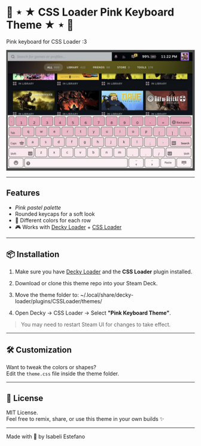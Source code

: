 # 🌸 ⋆ ★ CSS Loader Pink Keyboard Theme ★ ⋆ 🌸

Pink keyboard for CSS Loader :3

![Pink Keyboard Preview](./Screenshot.png)

---

## Features

- _Pink pastel palette_
- Rounded keycaps for a soft look
- 🌈 Different colors for each row
- 🎮 Works with [Decky Loader](https://github.com/SteamDeckHomebrew/decky-loader) + [CSS Loader](https://github.com/EMERALDGEEKS/css-loader)

---

## 📦 Installation

1. Make sure you have [Decky Loader](https://github.com/SteamDeckHomebrew/decky-loader) and the **CSS Loader** plugin installed.
2. Download or clone this theme repo into your Steam Deck.
3. Move the theme folder to:
   ~/.local/share/decky-loader/plugins/CSSLoader/themes/

4. Open Decky → CSS Loader → Select **"Pink Keyboard Theme"**.

> You may need to restart Steam UI for changes to take effect.

---

## 🛠️ Customization

Want to tweak the colors or shapes?  
Edit the `theme.css` file inside the theme folder.

---

## 🧸 License

MIT License.  
Feel free to remix, share, or use this theme in your own builds ✨

---

Made with 💖 by Isabeli Estefano
